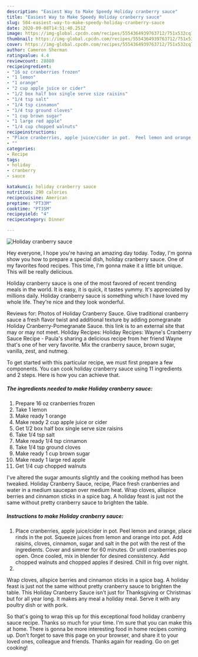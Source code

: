 ```yaml
---
description: "Easiest Way to Make Speedy Holiday cranberry sauce"
title: "Easiest Way to Make Speedy Holiday cranberry sauce"
slug: 504-easiest-way-to-make-speedy-holiday-cranberry-sauce
date: 2020-09-08T14:51:40.251Z
image: https://img-global.cpcdn.com/recipes/5554364939763712/751x532cq70/holiday-cranberry-sauce-recipe-main-photo.jpg
thumbnail: https://img-global.cpcdn.com/recipes/5554364939763712/751x532cq70/holiday-cranberry-sauce-recipe-main-photo.jpg
cover: https://img-global.cpcdn.com/recipes/5554364939763712/751x532cq70/holiday-cranberry-sauce-recipe-main-photo.jpg
author: Cameron Sherman
ratingvalue: 4.4
reviewcount: 28880
recipeingredient:
- "16 oz cranberries frozen"
- "1 lemon"
- "1 orange"
- "2 cup apple juice or cider"
- "1/2 box half box single serve size raisins"
- "1/4 tsp salt"
- "1/4 tsp cinnamon"
- "1/4 tsp ground cloves"
- "1 cup brown sugar"
- "1 large red apple"
- "1/4 cup chopped walnuts"
recipeinstructions:
- "Place cranberries, apple juice/cider in pot.  Peel lemon and orange, place rinds in the pot.  Squeeze juices from lemon and orange into pot.  Add raisins, cloves, cinnamon, sugar and salt in the pot with the rest of the ingredients.  Cover and simmer for 60 minutes.  Or until cranberries pop open.  Once cooled, mix in blender for desired consistency.  Add chopped walnuts and chopped apples if desired.  Chill in frig over night."
- ""
categories:
- Recipe
tags:
- holiday
- cranberry
- sauce

katakunci: holiday cranberry sauce 
nutrition: 290 calories
recipecuisine: American
preptime: "PT33M"
cooktime: "PT35M"
recipeyield: "4"
recipecategory: Dinner

---
```



![Holiday cranberry sauce](https://img-global.cpcdn.com/recipes/5554364939763712/751x532cq70/holiday-cranberry-sauce-recipe-main-photo.jpg)

Hey everyone, I hope you're having an amazing day today. Today, I'm gonna show you how to prepare a special dish, holiday cranberry sauce. One of my favorites food recipes. This time, I'm gonna make it a little bit unique. This will be really delicious.

Holiday cranberry sauce is one of the most favored of recent trending meals in the world. It is easy, it is quick, it tastes yummy. It's appreciated by millions daily. Holiday cranberry sauce is something which I have loved my whole life. They're nice and they look wonderful.

Reviews for: Photos of Holiday Cranberry Sauce. Give traditional cranberry sauce a fresh flavor twist and additional texture by adding pomegranate Holiday Cranberry-Pomegranate Sauce. this link is to an external site that may or may not meet. Holiday Recipes: Holiday Recipes: Wayne&#39;s Cranberry Sauce Recipe - Paula&#39;s sharing a delicious recipe from her friend Wayne that&#39;s one of her very favorite. Mix the cranberry sauce, brown sugar, vanilla, zest, and nutmeg.


To get started with this particular recipe, we must first prepare a few components. You can cook holiday cranberry sauce using 11 ingredients and 2 steps. Here is how you can achieve that.

<!--inarticleads1-->

##### The ingredients needed to make Holiday cranberry sauce:

1. Prepare 16 oz cranberries frozen
1. Take 1 lemon
1. Make ready 1 orange
1. Make ready 2 cup apple juice or cider
1. Get 1/2 box half box single serve size raisins
1. Take 1/4 tsp salt
1. Make ready 1/4 tsp cinnamon
1. Take 1/4 tsp ground cloves
1. Make ready 1 cup brown sugar
1. Make ready 1 large red apple
1. Get 1/4 cup chopped walnuts


I&#39;ve altered the sugar amounts slightly and the cooking method has been tweaked. Holiday Cranberry Sauce, recipe, Place fresh cranberries and water in a medium saucepan over medium heat. Wrap cloves, allspice berries and cinnamon sticks in a spice bag. A holiday feast is just not the same without pretty cranberry sauce to brighten the table. 

<!--inarticleads2-->

##### Instructions to make Holiday cranberry sauce:

1. Place cranberries, apple juice/cider in pot.  Peel lemon and orange, place rinds in the pot.  Squeeze juices from lemon and orange into pot.  Add raisins, cloves, cinnamon, sugar and salt in the pot with the rest of the ingredients.  Cover and simmer for 60 minutes.  Or until cranberries pop open.  Once cooled, mix in blender for desired consistency.  Add chopped walnuts and chopped apples if desired.  Chill in frig over night.
1. 


Wrap cloves, allspice berries and cinnamon sticks in a spice bag. A holiday feast is just not the same without pretty cranberry sauce to brighten the table. This Holiday Cranberry Sauce isn&#39;t just for Thanksgiving or Christmas but for all year long. It makes any meal a holiday meal. Serve it with any poultry dish or with pork. 

So that's going to wrap this up for this exceptional food holiday cranberry sauce recipe. Thanks so much for your time. I'm sure that you can make this at home. There is gonna be more interesting food in home recipes coming up. Don't forget to save this page on your browser, and share it to your loved ones, colleague and friends. Thanks again for reading. Go on get cooking!
